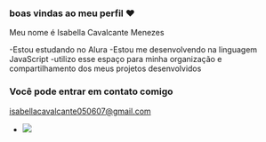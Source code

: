 ### boas vindas ao meu perfil ❤️

Meu nome é Isabella Cavalcante Menezes 

-Estou estudando no Alura
-Estou me desenvolvendo na linguagem JavaScript
-utilizo esse espaço para minha organização e compartilhamento dos meus projetos desenvolvidos 

### Você pode entrar em contato comigo

isabellacavalcante050607@gmail.com

- ![](https://media1.tenor.com/m/uwwkDscD-SYAAAAC/haikyu-anime.gif)
